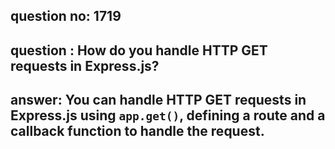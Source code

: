 
      
## question no: 1719

## question : How do you handle HTTP GET requests in Express.js?

## answer: You can handle HTTP GET requests in Express.js using `app.get()`, defining a route and a callback function to handle the request.
      
